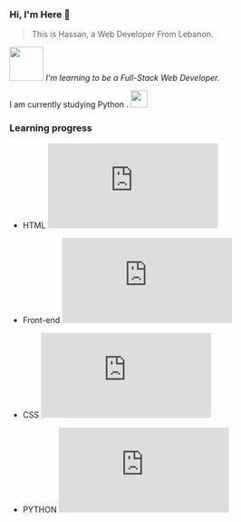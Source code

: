 ### Hi, I'm Here 👋

> This is Hassan, a Web Developer From Lebanon. 

<img src="https://media.giphy.com/media/LnQjpWaON8nhr21vNW/giphy.gif" width="60"><em> I'm learning to be a Full-Stack Web Developer.</em>

I am currently studying Python . <img src="https://media.giphy.com/media/WUlplcMpOCEmTGBtBW/giphy.gif" width="30">

### Learning progress
- HTML ![HTML learning progress](http://www.yarntomato.com/percentbarmaker/button.php?barPosition=65&leftFill=%23663333 )

- Front-end ![Front-end learning progress](http://www.yarntomato.com/percentbarmaker/button.php?barPosition=56&leftFill=%23FF0000 )

- CSS ![ CSS learning progress](http://www.yarntomato.com/percentbarmaker/button.php?barPosition=45&leftFill=%233300FF)

- PYTHON ![PYTHON learning progress](http://www.yarntomato.com/percentbarmaker/button.php?barPosition=30&leftFill=%23999900)

####
